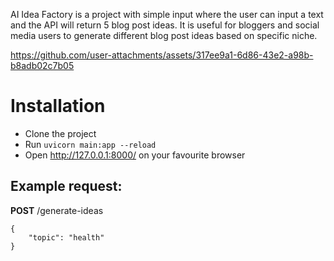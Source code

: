 AI Idea Factory is a project with simple input where the user can input a text and the API will return 5 blog post ideas. It is useful for bloggers and social media users to generate different blog post ideas based on specific niche.

https://github.com/user-attachments/assets/317ee9a1-6d86-43e2-a98b-b8adb02c7b05

# Installation
- Clone the project
- Run ```uvicorn main:app --reload```
- Open http://127.0.0.1:8000/ on your favourite browser


## Example request:
**POST** /generate-ideas
```
{
    "topic": "health"
}
```


